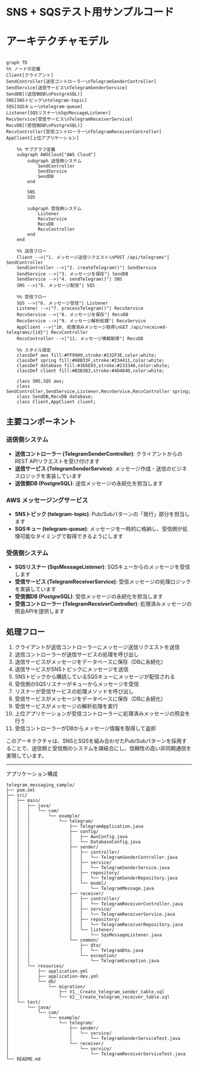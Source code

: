 # SNS + SQSテスト用サンプルコード

# アーキテクチャモデル


```mermaid

graph TD
%% ノードの定義
Client[クライアント]
SendController[送信コントローラー\nTelegramSenderController]
SendService[送信サービス\nTelegramSenderService]
SendDB[(送信側DB\nPostgreSQL)]
SNS[SNSトピック\ntelegram-topic]
SQS[SQSキュー\ntelegram-queue]
Listener[SQSリスナー\nSqsMessageListener]
RecvService[受信サービス\nTelegramReceiverService]
RecvDB[(受信側DB\nPostgreSQL)]
RecvController[受信コントローラー\nTelegramReceiverController]
AppClient[上位アプリケーション]

    %% サブグラフ定義
    subgraph AWSCloud["AWS Cloud"]
        subgraph 送信側システム
            SendController
            SendService
            SendDB
        end
        
        SNS
        SQS
        
        subgraph 受信側システム
            Listener
            RecvService
            RecvDB
            RecvController
        end
    end
    
    %% 送信フロー
    Client -->|"1. メッセージ送信リクエスト\nPOST /api/telegrams"| SendController
    SendController -->|"2. createTelegram()"| SendService
    SendService -->|"3. メッセージを保存"| SendDB
    SendService -->|"4. sendTelegram()"| SNS
    SNS -->|"5. メッセージ配信"| SQS
    
    %% 受信フロー
    SQS -->|"6. メッセージ受信"| Listener
    Listener -->|"7. processTelegram()"| RecvService
    RecvService -->|"8. メッセージを保存"| RecvDB
    RecvService -->|"9. メッセージ解析処理"| RecvService
    AppClient -->|"10. 処理済みメッセージ取得\nGET /api/received-telegrams/{id}"| RecvController
    RecvController -->|"11. メッセージ情報取得"| RecvDB

    %% スタイル設定
    classDef aws fill:#FF9900,stroke:#232F3E,color:white;
    classDef spring fill:#6DB33F,stroke:#234411,color:white;
    classDef database fill:#3E6E93,stroke:#233346,color:white;
    classDef client fill:#B3B3B3,stroke:#4D4D4D,color:white;
    
    class SNS,SQS aws;
    class SendController,SendService,Listener,RecvService,RecvController spring;
    class SendDB,RecvDB database;
    class Client,AppClient client;
```

## 主要コンポーネント

### 送信側システム
- **送信コントローラー (TelegramSenderController)**: クライアントからのREST APIリクエストを受け付けます
- **送信サービス (TelegramSenderService)**: メッセージ作成・送信のビジネスロジックを実装しています
- **送信側DB (PostgreSQL)**: 送信メッセージの永続化を担当します

### AWS メッセージングサービス
- **SNSトピック (telegram-topic)**: Pub/Subパターンの「発行」部分を担当します
- **SQSキュー (telegram-queue)**: メッセージを一時的に格納し、受信側が処理可能なタイミングで取得できるようにします

### 受信側システム
- **SQSリスナー (SqsMessageListener)**: SQSキューからのメッセージを受信します
- **受信サービス (TelegramReceiverService)**: 受信メッセージの処理ロジックを実装しています
- **受信側DB (PostgreSQL)**: 受信メッセージの永続化を担当します
- **受信コントローラー (TelegramReceiverController)**: 処理済みメッセージの照会APIを提供します

## 処理フロー

1. クライアントが送信コントローラーにメッセージ送信リクエストを送信
2. 送信コントローラーが送信サービスの処理を呼び出し
3. 送信サービスがメッセージをデータベースに保存（DBに永続化）
4. 送信サービスがSNSトピックにメッセージを送信
5. SNSトピックから購読しているSQSキューにメッセージが配信される
6. 受信側のSQSリスナーがキューからメッセージを受信
7. リスナーが受信サービスの処理メソッドを呼び出し
8. 受信サービスがメッセージをデータベースに保存（DBに永続化）
9. 受信サービスがメッセージの解析処理を実行
10. 上位アプリケーションが受信コントローラーに処理済みメッセージの照会を行う
11. 受信コントローラーがDBからメッセージ情報を取得して返却

このアーキテクチャは、SNSとSQSを組み合わせたPub/Subパターンを採用することで、送信側と受信側のシステムを疎結合にし、信頼性の高い非同期通信を実現しています。

---

アプリケーション構成
```
telegram_messaging_sample/
├── pom.xml
├── src/
│   ├── main/
│   │   ├── java/
│   │   │   └── com/
│   │   │       └── example/
│   │   │           └── telegram/
│   │   │               ├── TelegramApplication.java
│   │   │               ├── config/
│   │   │               │   ├── AwsConfig.java
│   │   │               │   └── DatabaseConfig.java
│   │   │               ├── sender/
│   │   │               │   ├── controller/
│   │   │               │   │   └── TelegramSenderController.java
│   │   │               │   ├── service/
│   │   │               │   │   └── TelegramSenderService.java
│   │   │               │   ├── repository/
│   │   │               │   │   └── TelegramSenderRepository.java
│   │   │               │   └── model/
│   │   │               │       └── TelegramMessage.java
│   │   │               ├── receiver/
│   │   │               │   ├── controller/
│   │   │               │   │   └── TelegramReceiverController.java
│   │   │               │   ├── service/
│   │   │               │   │   └── TelegramReceiverService.java
│   │   │               │   ├── repository/
│   │   │               │   │   └── TelegramReceiverRepository.java
│   │   │               │   └── listener/
│   │   │               │       └── SqsMessageListener.java
│   │   │               └── common/
│   │   │                   ├── dto/
│   │   │                   │   └── TelegramDto.java
│   │   │                   └── exception/
│   │   │                       └── TelegramException.java
│   │   └── resources/
│   │       ├── application.yml
│   │       ├── application-dev.yml
│   │       └── db/
│   │           └── migration/
│   │               ├── V1__Create_telegram_sender_table.sql
│   │               └── V2__Create_telegram_receiver_table.sql
│   └── test/
│       └── java/
│           └── com/
│               └── example/
│                   └── telegram/
│                       ├── sender/
│                       │   └── service/
│                       │       └── TelegramSenderServiceTest.java
│                       └── receiver/
│                           └── service/
│                               └── TelegramReceiverServiceTest.java
└── README.md
```


